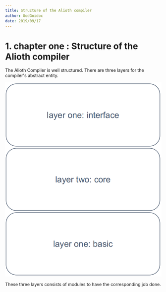 ```yaml
---
title: Structure of the Alioth compiler
author: GodGnidoc
date: 2019/09/17
---
```


# 1. chapter one : Structure of the Alioth compiler

The Alioth Compiler is well structured. There are three layers for the compiler's abstract entity.

![](../res/img/layers.png)

These three layers consists of modules to have the corresponding job done.